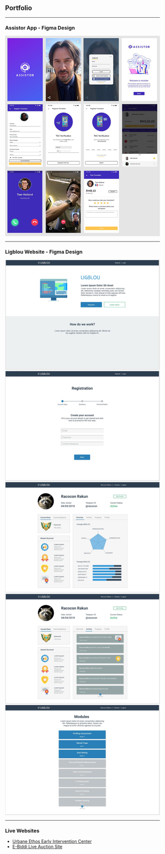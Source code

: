## Portfolio

---

### Assistor App - Figma Design 


<img src="images/pic001.jpg?raw=true"/>

---

### Ligblou Website - Figma Design 


<img src="images/007.jpg?raw=true"/>
<br>
<img src="images/008.jpg?raw=true"/>
<br>
<img src="images/011.jpg?raw=true"/>
<br>
<img src="images/012.jpg?raw=true"/>
<br>
<img src="images/013.jpg?raw=true"/>

---


### Live Websites

- [Urbane Ethos Early Intervention Center](https://www.urbaneethos.center/)
- [E-Biddi Live Auction Site](https://auction.e-biddi.com/events)


